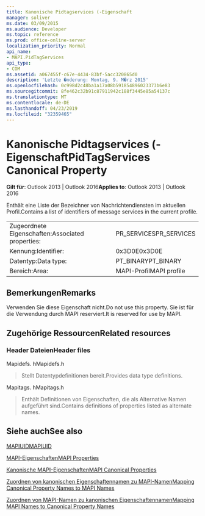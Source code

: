 ```yaml
---
title: Kanonische Pidtagservices (-Eigenschaft
manager: soliver
ms.date: 03/09/2015
ms.audience: Developer
ms.topic: reference
ms.prod: office-online-server
localization_priority: Normal
api_name:
- MAPI.PidTagServices
api_type:
- COM
ms.assetid: a067455f-c67e-4434-83bf-5acc320865d0
description: 'Letzte �nderung: Montag, 9. M�rz 2015'
ms.openlocfilehash: 0c998d2c48ba1a17a08b591854896023373b6e83
ms.sourcegitcommit: 8fe462c32b91c87911942c188f3445e85a54137c
ms.translationtype: MT
ms.contentlocale: de-DE
ms.lasthandoff: 04/23/2019
ms.locfileid: "32359465"
---
```

# <a name="pidtagservices-canonical-property"></a><span data-ttu-id="330be-103">Kanonische Pidtagservices (-Eigenschaft</span><span class="sxs-lookup"><span data-stu-id="330be-103">PidTagServices Canonical Property</span></span>

  
  
<span data-ttu-id="330be-104">**Gilt für**: Outlook 2013 | Outlook 2016</span><span class="sxs-lookup"><span data-stu-id="330be-104">**Applies to**: Outlook 2013 | Outlook 2016</span></span> 
  
<span data-ttu-id="330be-105">Enthält eine Liste der Bezeichner von Nachrichtendiensten im aktuellen Profil.</span><span class="sxs-lookup"><span data-stu-id="330be-105">Contains a list of identifiers of message services in the current profile.</span></span>
  
|||
|:-----|:-----|
|<span data-ttu-id="330be-106">Zugeordnete Eigenschaften:</span><span class="sxs-lookup"><span data-stu-id="330be-106">Associated properties:</span></span>  <br/> |<span data-ttu-id="330be-107">PR_SERVICES</span><span class="sxs-lookup"><span data-stu-id="330be-107">PR_SERVICES</span></span>  <br/> |
|<span data-ttu-id="330be-108">Kennung:</span><span class="sxs-lookup"><span data-stu-id="330be-108">Identifier:</span></span>  <br/> |<span data-ttu-id="330be-109">0x3D0E</span><span class="sxs-lookup"><span data-stu-id="330be-109">0x3D0E</span></span>  <br/> |
|<span data-ttu-id="330be-110">Datentyp:</span><span class="sxs-lookup"><span data-stu-id="330be-110">Data type:</span></span>  <br/> |<span data-ttu-id="330be-111">PT_BINARY</span><span class="sxs-lookup"><span data-stu-id="330be-111">PT_BINARY</span></span>  <br/> |
|<span data-ttu-id="330be-112">Bereich:</span><span class="sxs-lookup"><span data-stu-id="330be-112">Area:</span></span>  <br/> |<span data-ttu-id="330be-113">MAPI-Profil</span><span class="sxs-lookup"><span data-stu-id="330be-113">MAPI profile</span></span>  <br/> |
   
## <a name="remarks"></a><span data-ttu-id="330be-114">Bemerkungen</span><span class="sxs-lookup"><span data-stu-id="330be-114">Remarks</span></span>

<span data-ttu-id="330be-115">Verwenden Sie diese Eigenschaft nicht.</span><span class="sxs-lookup"><span data-stu-id="330be-115">Do not use this property.</span></span> <span data-ttu-id="330be-116">Sie ist für die Verwendung durch MAPI reserviert.</span><span class="sxs-lookup"><span data-stu-id="330be-116">It is reserved for use by MAPI.</span></span>
  
## <a name="related-resources"></a><span data-ttu-id="330be-117">Zugehörige Ressourcen</span><span class="sxs-lookup"><span data-stu-id="330be-117">Related resources</span></span>

### <a name="header-files"></a><span data-ttu-id="330be-118">Header Dateien</span><span class="sxs-lookup"><span data-stu-id="330be-118">Header files</span></span>

<span data-ttu-id="330be-119">Mapidefs. h</span><span class="sxs-lookup"><span data-stu-id="330be-119">Mapidefs.h</span></span>
  
> <span data-ttu-id="330be-120">Stellt Datentypdefinitionen bereit.</span><span class="sxs-lookup"><span data-stu-id="330be-120">Provides data type definitions.</span></span>
    
<span data-ttu-id="330be-121">Mapitags. h</span><span class="sxs-lookup"><span data-stu-id="330be-121">Mapitags.h</span></span>
  
> <span data-ttu-id="330be-122">Enthält Definitionen von Eigenschaften, die als Alternative Namen aufgeführt sind.</span><span class="sxs-lookup"><span data-stu-id="330be-122">Contains definitions of properties listed as alternate names.</span></span>
    
## <a name="see-also"></a><span data-ttu-id="330be-123">Siehe auch</span><span class="sxs-lookup"><span data-stu-id="330be-123">See also</span></span>



[<span data-ttu-id="330be-124">MAPIUID</span><span class="sxs-lookup"><span data-stu-id="330be-124">MAPIUID</span></span>](mapiuid.md)


[<span data-ttu-id="330be-125">MAPI-Eigenschaften</span><span class="sxs-lookup"><span data-stu-id="330be-125">MAPI Properties</span></span>](mapi-properties.md)
  
[<span data-ttu-id="330be-126">Kanonische MAPI-Eigenschaften</span><span class="sxs-lookup"><span data-stu-id="330be-126">MAPI Canonical Properties</span></span>](mapi-canonical-properties.md)
  
[<span data-ttu-id="330be-127">Zuordnen von kanonischen Eigenschaftennamen zu MAPI-Namen</span><span class="sxs-lookup"><span data-stu-id="330be-127">Mapping Canonical Property Names to MAPI Names</span></span>](mapping-canonical-property-names-to-mapi-names.md)
  
[<span data-ttu-id="330be-128">Zuordnen von MAPI-Namen zu kanonischen Eigenschaftennamen</span><span class="sxs-lookup"><span data-stu-id="330be-128">Mapping MAPI Names to Canonical Property Names</span></span>](mapping-mapi-names-to-canonical-property-names.md)

